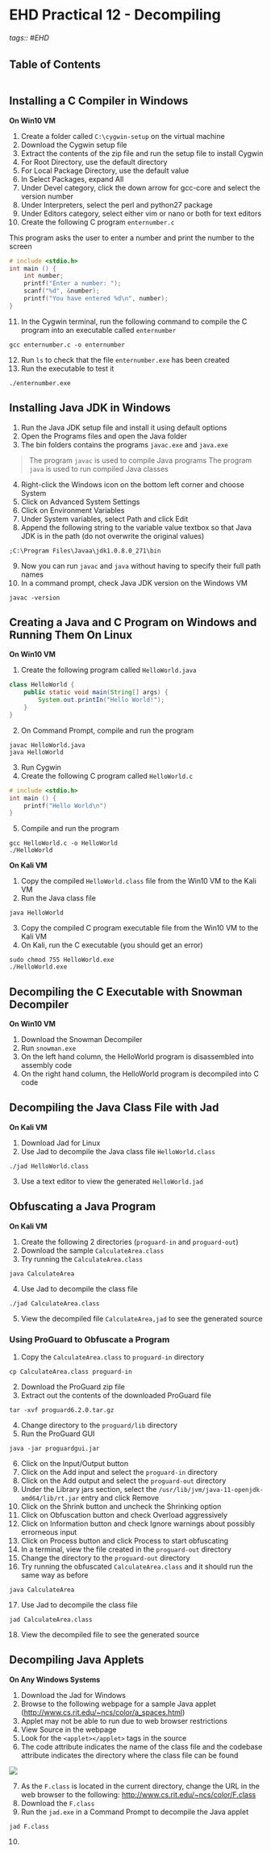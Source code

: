 # EHD Practical 12 - Decompiling

###### tags:: #EHD 

## Table of Contents
```toc
```

## Installing a C Compiler in Windows
**On Win10 VM**
1. Create a folder called `C:\cygwin-setup` on the virtual machine
2. Download the Cygwin setup file
3. Extract the contents of the zip file and run the setup file to install Cygwin
4. For Root Directory, use the default directory
5. For Local Package Directory, use the default value
6. In Select Packages, expand All
7. Under Devel category, click the down arrow for gcc-core and select the version number
8. Under Interpreters, select the perl and python27 package
9. Under Editors category, select either vim or nano or both for text editors
10. Create the following C program `enternumber.c`

This program asks the user to enter a number and print the number to the screen
```c
# include <stdio.h>
int main () {
	int number;
	printf("Enter a number: ");
	scanf("%d", &number);
	printf("You have entered %d\n", number);
}
```
11. In the Cygwin terminal, run the following command to compile the C program into an executable called `enternumber`
```
gcc enternumber.c -o enternumber
```
12. Run `ls` to check that the file `enternumber.exe` has been created
13. Run the executable to test it
```
./enternumber.exe
```

## Installing Java JDK in Windows
1. Run the Java JDK setup file and install it using default options
2. Open the Programs files and open the Java folder
3. The bin folders contains the programs `javac.exe` and `java.exe`

> The program `javac` is used to compile Java programs
> The program `java` is used to run compiled Java classes

4. Right-click the Windows icon on the bottom left corner and choose System
5. Click on Advanced System Settings
6. Click on Environment Variables
7. Under System variables, select Path and click Edit
8. Append the following string to the variable value textbox so that Java JDK is in the path (do not overwrite the original values)
```
;C:\Program Files\Javaa\jdk1.0.8.0_271\bin
```
9. Now you can run `javac` and `java` without having to specify their full path names
10. In a command prompt, check Java JDK version on the Windows VM 
```
javac -version
```

## Creating a Java and C Program on Windows and Running Them On Linux
**On Win10 VM**
1. Create the following program called `HelloWorld.java`
```java
class HelloWorld {
	public static void main(String[] args) {
		System.out.printIn("Hello World!");
	}
}
```
2. On Command Prompt, compile and run the program
```
javac HelloWorld.java
java HelloWorld
```

3. Run Cygwin
4. Create the following C program called `HelloWorld.c`
```c
# include <stdio.h>
int main () {
	printf("Hello World\n")
}
```

5. Compile and run the program
```
gcc HelloWorld.c -o HelloWorld
./HelloWorld
```

**On Kali VM**
1. Copy the compiled `HelloWorld.class` file from the Win10 VM to the Kali VM
2. Run the Java class file
```
java HelloWorld
```
3. Copy the compiled C program executable file from the Win10 VM to the Kali VM
4. On Kali, run the C executable (you should get an error)
```
sudo chmod 755 HelloWorld.exe
./HelloWorld.exe
```

## Decompiling the C Executable with Snowman Decompiler
**On Win10 VM**
1. Download the Snowman Decompiler 
2. Run `snowman.exe`
3. On the left hand column, the HelloWorld program is disassembled into assembly code
4. On the right hand column, the HelloWorld program is decompiled into C code

## Decompiling the Java Class File with Jad
**On Kali VM**
1. Download Jad for Linux 
2. Use Jad to decompile the Java class file `HelloWorld.class`
```
./jad HelloWorld.class
```
3. Use a text editor to view the generated `HelloWorld.jad`

## Obfuscating a Java Program
**On Kali VM**
1. Create the following 2 directories (`proguard-in` and `proguard-out`)
2. Download the sample `CalculateArea.class`
3. Try running the `CalculateArea.class`
```
java CalculateArea
```
4. Use Jad to decompile the class file
```
./jad CalculateArea.class
```
5. View the decompiled file `CalculateArea,jad` to see the generated source

### Using ProGuard to Obfuscate a Program
1. Copy the `CalculateArea.class` to `proguard-in` directory
```
cp CalculateArea.class proguard-in
```

2. Download the ProGuard zip file
3. Extract out the contents of the downloaded ProGuard file
```
tar -xvf proguard6.2.0.tar.gz
```
4. Change directory to the `proguard/lib` directory
5. Run the ProGuard GUI
```
java -jar proguardgui.jar
```
6. Click on the Input/Output button
7. Click on the Add input and select the `proguard-in` directory 
8. Click on the Add output and select the `proguard-out` directory
9. Under the Library jars section, select the `/usr/lib/jvm/java-11-openjdk-amd64/lib/rt.jar` entry and click Remove
10. Click on the Shrink button and uncheck the Shrinking option
11. Click on Obfuscation button and check Overload aggressively
12. Click on Information button and check Ignore warnings about possibly errorneous input
13. Click on Process button and click Process to start obfuscating
14. In a terminal, view the file created in the `proguard-out` directory
15. Change the directory to the `proguard-out` directory
16. Try running the obfuscated `CalculateArea.class` and it should run the same way as before
```
java CalculateArea
```
17. Use Jad to decompile the class file
```
jad CalculateArea.class
```
18. View the decompiled file to see the generated source

## Decompiling Java Applets
**On Any Windows Systems**
1. Download the Jad for Windows
2. Browse to the following webpage for a sample Java applet (http://www.cs.rit.edu/~ncs/color/a_spaces.html)
3. Applet may not be able to run due to web browser restrictions
4. View Source in the webpage
5. Look for the `<applet></applet>` tags in the source
6. The code attribute indicates the name of the class file and the codebase attribute indicates the directory where the class file can be found

![](https://i.imgur.com/0ooAmJQ.png)

7. As the `F.class` is located in the current directory, change the URL in the web browser to the following: http://www.cs.rit.edu/~ncs/color/F.class
8. Download the `F.class`
9. Run the `jad.exe` in a Command Prompt to decompile the Java applet
```
jad F.class
```
10. 